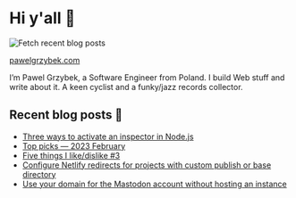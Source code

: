 # Hi y'all 👋

![Fetch recent blog posts](https://github.com/pawelgrzybek/pawelgrzybek/workflows/Fetch%20recent%20blog%20posts/badge.svg)

[pawelgrzybek.com](https://pawelgrzybek.com)

I’m Pawel Grzybek, a Software Engineer from Poland. I build Web stuff and write about it. A keen cyclist and a funky/jazz records collector.

## Recent blog posts 📝

<!-- FEED-START -->
- [Three ways to activate an inspector in Node.js](https://pawelgrzybek.com/three-ways-to-activate-an-inspector-in-node-js/)
- [Top picks — 2023 February](https://pawelgrzybek.com/top-picks-2023-february/)
- [Five things I like/dislike #3](https://pawelgrzybek.com/five-things-i-like-dislike-3/)
- [Configure Netlify redirects for projects with custom publish or base directory](https://pawelgrzybek.com/configure-netlify-redirects-for-projects-with-custom-publish-or-base-directory/)
- [Use your domain for the Mastodon account without hosting an instance](https://pawelgrzybek.com/use-your-domain-for-the-mastodon-account-without-hosting-an-instance/)
<!-- FEED-END -->